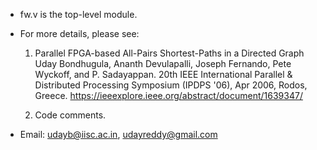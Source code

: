
- fw.v is the top-level module. 

- For more details, please see:

  1) Parallel FPGA-based All-Pairs Shortest-Paths in a Directed Graph 
     Uday Bondhugula, Ananth Devulapalli, Joseph Fernando, Pete Wyckoff, 
     and P. Sadayappan.  20th IEEE International Parallel & Distributed 
     Processing Symposium (IPDPS '06), Apr 2006, Rodos, Greece.
     https://ieeexplore.ieee.org/abstract/document/1639347/

  2) Code comments. 

- Email: udayb@iisc.ac.in, udayreddy@gmail.com
